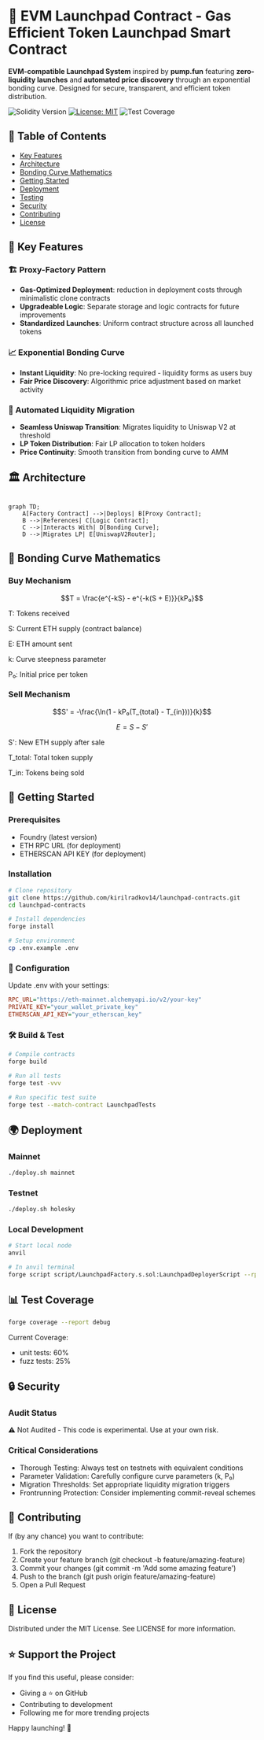 # 🚀 EVM Launchpad Contract - Gas Efficient Token Launchpad Smart Contract

**EVM-compatible Launchpad System** inspired by **pump.fun** featuring **zero-liquidity launches** and **automated price discovery** through an exponential bonding curve. Designed for secure, transparent, and efficient token distribution.

![Solidity Version](https://img.shields.io/badge/Solidity-^0.8.28-informational)
[![License: MIT](https://img.shields.io/badge/License-MIT-yellow.svg)](https://opensource.org/licenses/MIT)
![Test Coverage](https://img.shields.io/badge/Test_Coverage-60%25-brightgreen)

## 📖 Table of Contents
- [Key Features](#-key-features)
- [Architecture](#-architecture)
- [Bonding Curve Mathematics](#-bonding-curve-mathematics)
- [Getting Started](#-getting-started)
- [Deployment](#-deployment)
- [Testing](#-testing)
- [Security](#-security)
- [Contributing](#-contributing)
- [License](#-license)

## 🌟 Key Features

### 🏗 Proxy-Factory Pattern
- **Gas-Optimized Deployment**: reduction in deployment costs through minimalistic clone contracts
- **Upgradeable Logic**: Separate storage and logic contracts for future improvements
- **Standardized Launches**: Uniform contract structure across all launched tokens

### 📈 Exponential Bonding Curve
- **Instant Liquidity**: No pre-locking required - liquidity forms as users buy
- **Fair Price Discovery**: Algorithmic price adjustment based on market activity

### 🔄 Automated Liquidity Migration
- **Seamless Uniswap Transition**: Migrates liquidity to Uniswap V2 at threshold
- **LP Token Distribution**: Fair LP allocation to token holders
- **Price Continuity**: Smooth transition from bonding curve to AMM

## 🏛 Architecture

```mermaid

graph TD;
    A[Factory Contract] -->|Deploys| B[Proxy Contract];
    B -->|References| C[Logic Contract];
    C -->|Interacts With| D[Bonding Curve];
    D -->|Migrates LP| E[UniswapV2Router];

```

## 🧮 Bonding Curve Mathematics

### Buy Mechanism
```math
T = \frac{e^{-kS} - e^{-k(S + E)}}{kP₀}
```
T: Tokens received

S: Current ETH supply (contract balance)

E: ETH amount sent

k: Curve steepness parameter

P₀: Initial price per token

### Sell Mechanism
```math
S' = -\frac{\ln(1 - kP₀(T_{total} - T_{in}))}{k}
```
```math
E = S - S'
```
S': New ETH supply after sale

T_total: Total token supply

T_in: Tokens being sold

## 🚀 Getting Started

### Prerequisites
- Foundry (latest version)
- ETH RPC URL (for deployment)
- ETHERSCAN API KEY (for deployment)

### Installation
```bash
# Clone repository
git clone https://github.com/kirilradkov14/launchpad-contracts.git
cd launchpad-contracts

# Install dependencies
forge install

# Setup environment
cp .env.example .env
```

### 🔧 Configuration
Update .env with your settings:

```ini
RPC_URL="https://eth-mainnet.alchemyapi.io/v2/your-key"
PRIVATE_KEY="your_wallet_private_key"
ETHERSCAN_API_KEY="your_etherscan_key"
```

### 🛠️ Build & Test
```bash
# Compile contracts
forge build

# Run all tests
forge test -vvv

# Run specific test suite
forge test --match-contract LaunchpadTests
```

## 🌍 Deployment

### Mainnet
```bash
./deploy.sh mainnet
```

### Testnet
```bash
./deploy.sh holesky
```

### Local Development
```bash
# Start local node
anvil

# In anvil terminal
forge script script/LaunchpadFactory.s.sol:LaunchpadDeployerScript --rpc-url http://localhost:8545 --broadcast
```

## 📊 Test Coverage
```bash
forge coverage --report debug
```

Current Coverage:
- unit tests: 60%
- fuzz tests: 25%

## 🔒 Security

### Audit Status
⚠️ Not Audited - This code is experimental. Use at your own risk.

### Critical Considerations
- Thorough Testing: Always test on testnets with equivalent conditions
- Parameter Validation: Carefully configure curve parameters (k, P₀)
- Migration Thresholds: Set appropriate liquidity migration triggers
- Frontrunning Protection: Consider implementing commit-reveal schemes

## 🤝 Contributing
If (by any chance) you want to contribute:

1. Fork the repository
2. Create your feature branch (git checkout -b feature/amazing-feature)
3. Commit your changes (git commit -m 'Add some amazing feature')
4. Push to the branch (git push origin feature/amazing-feature)
5. Open a Pull Request

## 📜 License
Distributed under the MIT License. See LICENSE for more information.

## ⭐️ Support the Project
If you find this useful, please consider:
- Giving a ⭐️ on GitHub
- Contributing to development
- Following me for more trending projects

Happy launching! 🚀